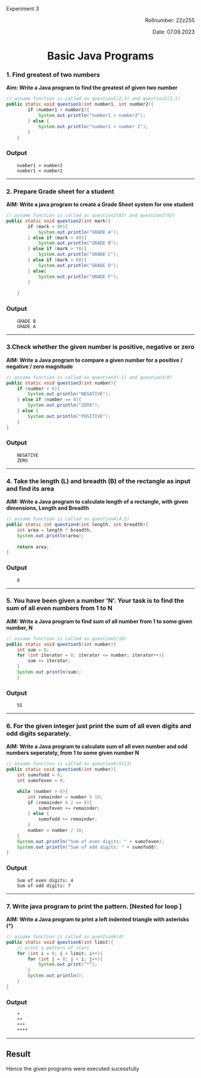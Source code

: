 <p>Experiment 3<p>

<p align = 'right'>Rollnumber: 22z255</p>

<p align = 'right'>Date: 07.09.2023</p>

<h1 align="center">Basic Java Programs</h1>

### 1. Find greatest of two numbers
**Aim: Write a Java program to find the greatest of given two number**

```java
// assume function is called as question1(2,3) and question2(3,1)
public static void question1(int number1, int number2){
        if (number1 > number2){
            System.out.println("number1 > number2");
        } else {
            System.out.println("number1 < number 2");
        }
    }
```
### Output
```
    number1 > number2
    number1 < number2
```
---
### 2. Prepare Grade sheet for a student

**AIM: Write a java program to create a Grade Sheet system for one student**

```java
// assume function is called as question2(83) and question2(92)
public static void question2(int mark){
        if (mark > 90){
            System.out.println("GRADE A");
        } else if (mark > 80){
            System.out.println("GRADE B");
        } else if (mark > 70){
            System.out.println("GRADE C");
        } else if (mark > 60){
            System.out.println("GRADE D");
        } else{
            System.out.println("GRADE F");
        }
    
    }
```
### Output
```
    GRADE B
    GRADE A
```
---
### 3.Check whether the given number is positive, negative or zero
**AIM: Write a Java program to compare a given number for a positive / negative / zero magnitude**

```java
// assume function is called as question3(-1) and question3(0)
public static void question3(int number){
    if (number < 0){
        System.out.println("NEGATIVE");
    } else if (number == 0){
        System.out.println("ZERO");
    } else {
        System.out.println("POSITIVE");
    }
}
```
### Output
```
    NEGATIVE
    ZERO
```
---
### 4. Take the length (L) and breadth (B) of the rectangle as input and find its area
**AIM: Write a Java program to calculate length of a rectangle, with given dimensions, Length and Breadth**

```java
// assume function is called as question4(4,2)
public static int question4(int length, int breadth){
    int area = length * breadth;
    System.out.println(area);
    
    return area;
}
```
### Output
```
    8
```
---
### 5. You have been given a number 'N'. Your task is to find the sum of all even numbers from 1 to N
**AIM: Write a Java program to find sum of all number from 1 to some given number, N**

```java
// assume function is called as question5(10)
public static void question5(int number){
    int sum = 0;
    for (int iterator = 0; iterator <= number; iterator++){
        sum += iterator;
    }
    System.out.println(sum);
    }
```
### Output
```
    55
```
---
### 6. For the given integer just print the sum of all even digits and odd digits separately.
**AIM: Write a Java program to calculate sum of all even number and odd numbers seperately, from 1 to some given number N**

```java
// assume function is called as question6(5123)
public static void question6(int number){
    int sumofodd = 0;
    int sumofeven = 0;

    while (number > 0){
        int remainder = number % 10;
        if (remainder % 2 == 0){
            sumofeven += remainder;
        } else {
            sumofodd += remainder;
        }
        number = number / 10;
    }
    System.out.println("Sum of even digits: " + sumofeven);
    System.out.println("Sum of odd digits: " + sumofodd);
}
```
### Output
```
    Sum of even digits: 4
    Sum of odd digits: 7
```
---
### 7. Write java program to print the pattern. [Nested for loop ]
**AIM: Write a Java program to print a left indented triangle with asterisks (*)**

```java
// assume function is called as question6(4)
public static void question6(int limit){
    // print a pattern of stars 
    for (int i = 0; i < limit; i++){
        for (int j = 0; j < i; j++){
            System.out.print("*");
        }
        System.out.println();
    }
}
```
### Output
```
    *
    **
    ***
    ****
```
---
## Result
Hence the given programs were executed sucessfully
